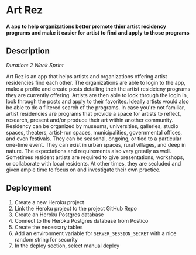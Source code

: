 
# Art Rez

**A app to help organizations better promote thier artist recidency programs and make it easier for artist to find and apply to those programs**

## Description

_Duration: 2 Week Sprint_

Art Rez is an app that helps artists and organizations offering artist residencies find each other. The organizations are able to login to the app, make a profile and create posts detailing their the artist resideicny programs they are currently offering. Artists are then able to look through the login in, look through the posts and apply to their favorites. Ideally artists would also be able to do a filtered search of the programs. 
In case you're not familiar, artist residencies are programs that provide a space for artists to reflect, research, present and/or produce their art within another community. Residency can be organized by museums, universities, galleries, studio spaces, theaters, artist-run spaces, municipalities, governmental offices, and even festivals. They can be seasonal, ongoing, or tied to a particular one-time event. They can exist in urban spaces, rural villages, and deep in nature. 
The expectations and requirements also vary greatly as well. Sometimes resident artists are required to give presentations, workshops, or collaborate with local residents. At other times, they are secluded and given ample time to focus on and investigate their own practice.


## Deployment

1. Create a new Heroku project
1. Link the Heroku project to the project GitHub Repo
1. Create an Heroku Postgres database
1. Connect to the Heroku Postgres database from Postico
1. Create the necessary tables
1. Add an environment variable for `SERVER_SESSION_SECRET` with a nice random string for security
1. In the deploy section, select manual deploy

